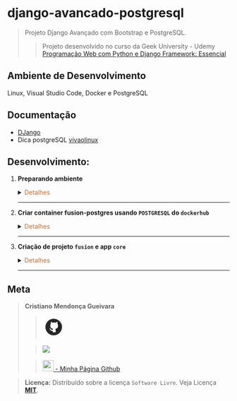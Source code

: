 # django-avancado-postgresql

>Projeto Django Avançado com Bootstrap e PostgreSQL.
> 
>>Projeto desenvolvido no curso da Geek University - Udemy [Programação Web com Python e Django Framework: Essencial](https://www.udemy.com/course/programacao-web-com-django-framework-do-basico-ao-avancado/)

## Ambiente de Desenvolvimento
Linux, Visual Studio Code, Docker e PostgreSQL

## Documentação
- [DJango](https://www.djangoproject.com/)
- Dica postgreSQL [vivaolinux](https://www.vivaolinux.com.br/artigo/psql-Conheca-o-basico)
## Desenvolvimento:
1. <span style="color:383E42"><b>Preparando ambiente</b></span>
    <details><summary><span style="color:Chocolate">Detalhes</span></summary>
    <p>

    - Criar repositório no github com `gitignore` e `README.md`
    - Editar `README` e colocar estrutura básica
    - Criar diretório `readmeImages` e colocar imagens para uso no `README.md`
    - Editar `gitignore` e colocar configuração para `python, django, vscode/visualstudio code`
        >Use o site [gitignore.io](https://www.toptal.com/developers/gitignore/)
    
    - Incluir ao `gitignore` o arquivo `privateData.py`
        >São arquivos que não devem ir para o repositório github

    - Criar e ativar ambiente virtual
        ```sh
        python3 -m venv venv
        source venv/bin/activate
        ```
    - Instalação pip - se necessário
        ```sh
        sudo apt update
        sudo apt install python3-pip
        pip3 --version
        ```
    - Instalar o `django`, `psycopg2-binary` (para trabalhar com PostgreSQL), `gunicorn`( servidor para python), `django-std-image`(para trabalhar com imagens)
        ```bash
        sudo apt update
        pip3 install django
        pip3 install psycopg2-binary gunicorn django-static django-stdimage
        ```

    - Criação arquivo requirements
    Contém informaçẽos sobre todas as bibliotecas utilizadas no projeto. Para atualizar o arquivo, basta executar o comando novamente após instalar outras bibliotecas.
        ```sh
        pip freeze > requirements.txt
        ```

    </p>

    </details> 

    ---

2. <span style="color:383E42"><b>Criar container fusion-postgres usando `POSTGRESQL` do `dockerhub`</b></span>
    <details><summary><span style="color:Chocolate">Detalhes</span></summary>
    <p>

    - [Documentação dockerhub](https://hub.docker.com/_/mysql/tags)
        - Baixar imagem POSTGRESQL
            ```bash
            docker pull postgres
            ```
        - Cria container 
        Nomeando `--name fusion-postgres` 
        Adiciono informação da porta `-p 5432:5432`
        Informo a senha `POSTGRES_PASSWORD=suasenha`
        ```bash
        docker run -p 5432:5432 --name fusion-postgres -e POSTGRES_PASSWORD=suasenha -d postgres

        ```
        - Iniciar container
            ```bash
            docker start fusion-postgres
            ```
        - Verificar `id` container e `ip` do container
            ```bash
            sudo docker ps
            sudo docker container inspect idcontainer
            ```

        - Acessar container no modo interativo - container em execução
            ```bash
            sudo docker exec -it idcontainer bash
            ```
            - Acessando postgres `database` com usuário `postgres`
                ```bash
                psql -U postgres
                ```
            - Criar database
                ```bash
                create database "fusion";
                ```
            -  Criar usuário no postgres
                ```bash
                create user cristiano superuser inherit createdb createrole password 'surasenha';
                ```

            - Saindo do postgres
                ```bash
                \q
                ```
            - Acessando database `fusion`. Use o  `ip` do container
                >Comandos válidos
                ```bash
                psql -U postgres -d fusion
                psql ipcontainer -U postgres -d fusion

                psql -h ipcontainer -U postgres -d fusion
                ```
            - Listando database
                ```bash
                \l
                ```
            - Sair do container
                ```bash
                exit
                ```

    </p>

    </details> 

    ---

3. <span style="color:383E42"><b>Criação de projeto `fusion` e app `core`</b></span>
    <details><summary><span style="color:Chocolate">Detalhes</span></summary>
    <p>
    
    - Criar app no mesmo diretório/pasta que está o projeto.
        >Criar arquivo `privateData.py` com dicionário de dados `myData` contendo as informaçoes que não quero que vá para repositório - Então incluirei o arquivo com a classe no gitignore
        Dicinário `myData`
        ```python
        myData = {
            'SENHA_PSTGRESQL': '',
            'USUARIO_POSTGRESQL': '',
            'SECRET_SETTINGS': '',
            'POSTGRESQL_DB_NAME': '',
            'HOST': '',
        }
        ```
        ```sh
        django-admin startproject fusion .
        django-admin startapp core
        ```
     
    - Configuração em `settings.py`
        - Habilitar acesso
            ```python
            ALLOWED_HOSTS = ['*']
            ```
        - Incluir app `core`
            ```python
            INSTALLED_APPS = [
                'django.contrib.admin',
                'django.contrib.auth',
                'django.contrib.contenttypes',
                'django.contrib.sessions',
                'django.contrib.messages',
                'django.contrib.staticfiles',

                'core',
            ]
            ```
        - Informar diretório `templates`
            ````python
            TEMPLATES = [
                {
                    'BACKEND': 'django.template.backends.django.DjangoTemplates',
                    'DIRS': ['templates'],
                    'APP_DIRS': True,
                    'OPTIONS': {
                        'context_processors': [
                            'django.template.context_processors.debug',
                            'django.template.context_processors.request',
                            'django.contrib.auth.context_processors.auth',
                            'django.contrib.messages.context_processors.messages',
                        ],
                    },
                },
            ]
            ```
        - Configurar databases para PostgreSQL
            ```python
            DATABASES = {
                'default': {
                    'ENGINE': 'django.db.backends.postgresql',
                    'NAME': privateData['POSTGRESQL_DB_NAME'],
                    'USER': privateData['USUARIO_POSTGRESQL'],
                    'PASSWORD': privateData['SENHA_POSTGRESQL'],
                    'HOST': privateData['HOST'],
                    'PORT':'5432',
                    
                }
            }
            ```
        - Definindo `timezone`
            ```python
            # Internationalization
            # https://docs.djangoproject.com/en/4.2/topics/i18n/

            LANGUAGE_CODE = 'pt-br'

            TIME_ZONE = 'America/Sao_Paulo'

            USE_I18N = True

            USE_TZ = True

            ```
        - Configuração para arquivos státicos
            ```python
            import os
            from pathlib import Path
            #...
            STATIC_URL = 'static/'
            MEDIA_URL = 'media/'
            STATIC_ROOT = os.path.join(STATIC_URL, 'staticfiles')
            MEDIA_ROOT = os.path.join(BASE_DIR, 'media')
            #...
            ```
    - Incluir diretórios `core/templates` e `core/static`
    - Incluir rota para app `core` no arquivo `fusion/urls.py`
        >Direciona para rotas do `core/urls.py` - Obs.: Ainda será criado o arquivo de urls do app
        ```python
        from django.contrib import admin
        from django.urls import path, include

        from django.conf.urls.static import static
        from django.conf import settings

        urlpatterns = [
            path('admin/', admin.site.urls),
            path('', include('core.urls')),
        ] + static(settings.MEDIA_URL, document_root=settings.MEDIA_ROOT)
        ```

    </p>

    </details> 

    ---

## Meta
><span style="color:383E42"><b>Cristiano Mendonça Gueivara</b> </span>
>
>>[<img src="readmeImages/githubIcon.png">](https://github.com/sspectro "Meu perfil no github")
>
>><a href="https://linkedin.com/in/cristiano-m-gueivara/"><img src="https://img.shields.io/badge/-LinkedIn-%230077B5?style=for-the-badge&logo=linkedin&logoColor=white"></a> 
>
>>[<img src="https://sspectro.github.io/images/cristiano.jpg" height="25" width="25"> - Minha Página Github](https://sspectro.github.io/#home "Minha Página no github")<br>



><span style="color:383E42"><b>Licença:</b> </span> Distribuído sobre a licença `Software Livre`. Veja Licença **[MIT](https://opensource.org/license/mit/)**.
